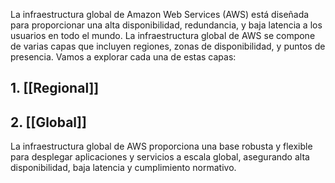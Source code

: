 La infraestructura global de Amazon Web Services (AWS) está diseñada para proporcionar una alta disponibilidad, redundancia, y baja latencia a los usuarios en todo el mundo. La infraestructura global de AWS se compone de varias capas que incluyen regiones, zonas de disponibilidad, y puntos de presencia. Vamos a explorar cada una de estas capas:

## 1. [[Regional]]

## 2. [[Global]]

La infraestructura global de AWS proporciona una base robusta y flexible para desplegar aplicaciones y servicios a escala global, asegurando alta disponibilidad, baja latencia y cumplimiento normativo.